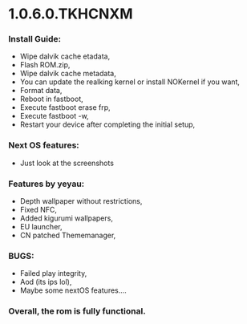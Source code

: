 # 1.0.6.0.TKHCNXM
### Install Guide:

- Wipe dalvik cache etadata,
- Flash ROM.zip,
- Wipe dalvik cache metadata,
- You can update the realking kernel or install NOKernel if you want,
- Format data,
- Reboot in fastboot,
- Execute fastboot erase frp,
- Execute fastboot -w,
- Restart your device after completing the initial setup,

### Next OS features:
- Just look at the screenshots

### Features by yeyau: 

- Depth wallpaper without restrictions,
- Fixed NFC,
- Added kigurumi wallpapers,
- EU launcher,
- CN patched Thememanager,

### BUGS:
- Failed play integrity,
- Aod (its ips lol),
- Maybe some nextOS features....

### Overall, the rom is fully functional.
